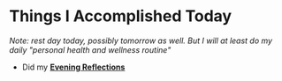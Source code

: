 # Things I Accomplished Today

_Note: rest day today, possibly tomorrow as well. But I will at least do my daily "personal health and wellness routine"_

- Did my **[Evening Reflections](../../routines/evening-reflections.md)**
